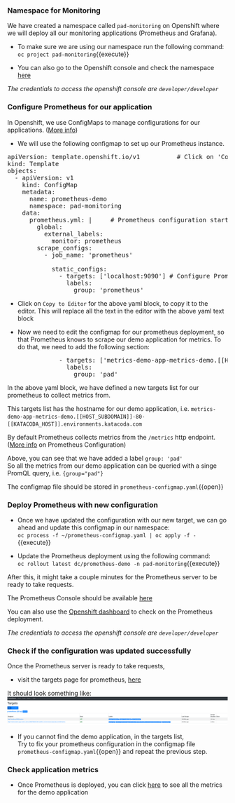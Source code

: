 
### Namespace for Monitoring

We have created a namespace called `pad-monitoring` on Openshift where we will deploy all our monitoring applications (Prometheus and Grafana).

* To make sure we are using our namespace run the following command: <br>
`oc project pad-monitoring`{{execute}}

* You can also go to the Openshift console and check the namespace [here](https://console-openshift-console-[[HOST_SUBDOMAIN]]-443-[[KATACODA_HOST]].environments.katacoda.com/k8s/cluster/projects/pad-monitoring)

*The credentials to access the openshift console are `developer/developer`*

### Configure Prometheus for our application

In Openshift, we use ConfigMaps to manage configurations for our applications. ([More info](https://docs.openshift.com/container-platform/3.11/dev_guide/configmaps.html#overview))

* We will use the following configmap to set up our Prometheus instance.

<pre class="file" data-filename="~/prometheus-configmap.yaml" data-target="replace">
apiVersion: template.openshift.io/v1          # Click on 'Copy to Editor' --->
kind: Template
objects:
  - apiVersion: v1          
    kind: ConfigMap
    metadata:
      name: prometheus-demo
      namespace: pad-monitoring
    data:     
      prometheus.yml: |     # Prometheus configuration starts below
        global:                   
          external_labels:
            monitor: prometheus
        scrape_configs:
          - job_name: 'prometheus'

            static_configs:
              - targets: ['localhost:9090'] # Configure Prometheus to scrape itself
                labels:
                  group: 'prometheus'
</pre>

* Click on `Copy to Editor` for the above yaml block, to copy it to the editor.
This will replace all the text in the editor with the above yaml text block

* Now we need to edit the configmap for our prometheus deployment, so that Prometheus knows to scrape our demo application for metrics.
To do that, we need to add the following section:

<pre class="file" data-filename="~/prometheus-configmap.yaml">
              - targets: ['metrics-demo-app-metrics-demo.[[HOST_SUBDOMAIN]]-80-[[KATACODA_HOST]].environments.katacoda.com'] # Click on 'Copy to Editor'->
                labels:
                  group: 'pad'
</pre>

In the above yaml block, we have defined a new targets list for our prometheus to collect metrics from.

This targets list has the hostname for our demo application, i.e. `metrics-demo-app-metrics-demo.[[HOST_SUBDOMAIN]]-80-[[KATACODA_HOST]].environments.katacoda.com`

By default Prometheus collects metrics from the `/metrics` http endpoint. ([More info](https://prometheus.io/docs/prometheus/latest/configuration/configuration/) on Prometheus Configuration)

Above, you can see that we have added a label `group: 'pad'` <br>
So all the metrics from our demo application can be
queried with a singe PromQL query, i.e. `{group="pad"}`

The configmap file should be stored in `prometheus-configmap.yaml`{{open}}

### Deploy Prometheus with new configuration

* Once we have updated the configuration with our new target, we can go ahead and update this configmap in our namespace: <br>
`oc process -f ~/prometheus-configmap.yaml | oc apply -f -`{{execute}}

* Update the Prometheus deployment using the following command: <br>
`oc rollout latest dc/prometheus-demo -n pad-monitoring`{{execute}}

After this, it might take a couple minutes for the Prometheus server to be ready to take requests.

The Prometheus Console should be available [here](http://prometheus-demo-route-pad-monitoring.[[HOST_SUBDOMAIN]]-80-[[KATACODA_HOST]].environments.katacoda.com)

You can also use the [Openshift dashboard](https://console-openshift-console-[[HOST_SUBDOMAIN]]-443-[[KATACODA_HOST]].environments.katacoda.com/k8s/ns/pad-monitoring/deploymentconfigs/prometheus-demo) to check on the Prometheus deployment.

*The credentials to access the openshift console are `developer/developer`*

### Check if the configuration was updated successfully
Once the Prometheus server is ready to take requests, <br>
* visit the targets page for prometheus, [here](http://prometheus-demo-route-pad-monitoring.[[HOST_SUBDOMAIN]]-80-[[KATACODA_HOST]].environments.katacoda.com/targets)

It should look something like:
![Prometheus Targets Page](../../assets/introduction/deploy-prometheus-grafana/02-prometheus-targets-page.png)

* If you cannot find the demo application, in the targets list, <br>
Try to fix your prometheus configuration in the configmap file `prometheus-configmap.yaml`{{open}} and repeat the previous step.

### Check application metrics
* Once Prometheus is deployed, you can click [here](http://prometheus-demo-route-pad-monitoring.[[HOST_SUBDOMAIN]]-80-[[KATACODA_HOST]].environments.katacoda.com/graph?g0.range_input=1h&g0.expr={group%3D"pad"}) to see all the metrics for the demo application
